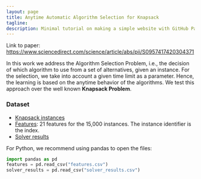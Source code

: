 ```yaml
---
layout: page
title: Anytime Automatic Algorithm Selection for Knapsack
tagline: 
description: Minimal tutorial on making a simple website with GitHub Pages
---
```

Link to paper: https://www.sciencedirect.com/science/article/abs/pii/S0957417420304371

In this work we address the Algorithm Selection Problem, i.e., the decision of which algorithm to use from a set of alternatives, given an instance. For the selection, we take into account a given time limit as a parameter. Hence, the learning is based on the anytime behavior of the algorithms. We test this approach over the well known **Knapsack Problem**.

### Dataset

* [Knapsack instances](https://drive.google.com/drive/folders/1vr-cJKPvfwQpJDqK5S8iokLqjloJ2SCV)
* [Features](https://drive.google.com/file/d/1AQxOkVo2B7ufJbAUsLuY4k6Y_k2iiPID/view): 21 features for the 15,000 instances. The instance identifier is the index.
* [Solver results](https://drive.google.com/file/d/1bqnlNtV6E3Ct76iKyvL6kB3QKEVfIdHX/view)

For Python, we recommend using pandas to open the files:
```python
import pandas as pd
features = pd.read_csv("features.csv")
solver_results = pd.read_csv("solver_results.csv")
```
